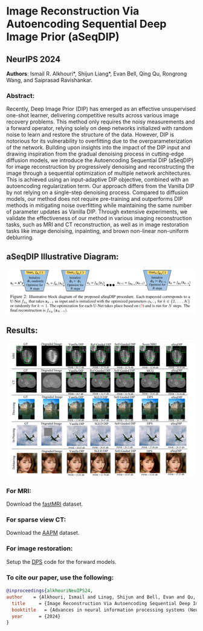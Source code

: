 # Image Reconstruction Via Autoencoding Sequential Deep Image Prior (aSeqDIP)

## NeurIPS 2024

**Authors**: Ismail R. Alkhouri*, Shijun Liang*, Evan Bell, Qing Qu, Rongrong Wang, and Saiprasad Ravishankar. 


### Abstract: 
Recently, Deep Image Prior (DIP) has emerged as an effective unsupervised one-shot learner, delivering competitive results across various image recovery problems. This method only requires the noisy measurements and a forward operator, relying solely on deep networks initialized with random noise to learn and restore the structure of the data. However, DIP is notorious for its vulnerability to overfitting due to the overparameterization of the network. Building upon insights into the impact of the DIP input and drawing inspiration from the gradual denoising process in cutting-edge diffusion models, we introduce the Autoencoding Sequential DIP (aSeqDIP) for image reconstruction by progressively denoising and reconstructing the image through a sequential optimization of multiple network architectures. This is achieved using an input-adaptive DIP objective, combined with an autoencoding regularization term. Our approach differs from the Vanilla DIP by not relying on a single-step denoising process. Compared to diffusion models, our method does not require pre-training and outperforms DIP methods in mitigating noise overfitting while maintaining the same number of parameter updates as Vanilla DIP. Through extensive experiments, we validate the effectiveness of our method in various imaging reconstruction tasks, such as MRI and CT reconstruction, as well as in image restoration tasks like image denoising, inpainting, and brown non-linear non-uniform deblurring.


## aSeqDIP Illustrative Diagram:
![Alt text](aSeqDIP_Diagram.png)

## Results:
![Alt text](aSeqDIP_visuals.png)

### For MRI: 
Download the [fastMRI](https://github.com/microsoft/fastmri-plus/tree/main) dataset. 

### For sparse view CT: 
Download the [AAPM](https://www.aapm.org/grandchallenge/lowdosect/) dataset.

### For image restoration: 
Setup the [DPS](https://github.com/DPS2022/diffusion-posterior-sampling) code for the forward models. 



### To cite our paper, use the following: 
```bibtex
@inproceedings{alkhouriNeuIPS24,
author    = {Alkhouri, Ismail and Linag, Shijun and Bell, Evan and Qu, Qing and Wang, Rongrong and Ravishankar, Saiprasad },
  title     = {Image Reconstruction Via Autoencoding Sequential Deep Image Prior},
  booktitle   = {Advances in neural information processing systems (NeurIPS)},
  year      = {2024}
}
